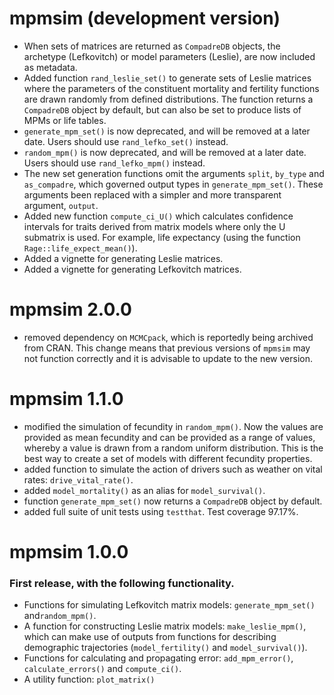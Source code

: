 # mpmsim (development version)

- When sets of matrices are returned as `CompadreDB` objects, the archetype (Lefkovitch) or model parameters (Leslie), are now included as metadata.
- Added function `rand_leslie_set()` to generate sets of Leslie matrices where the parameters of the constituent mortality and fertility functions are drawn randomly from defined distributions. The function returns a `CompadreDB` object by default, but can also be set to produce lists of MPMs or life tables.
- `generate_mpm_set()` is now deprecated, and will be removed at a later date. Users should use `rand_lefko_set()` instead. 
- `random_mpm()` is now deprecated, and will be removed at a later date. Users should use `rand_lefko_mpm()` instead.
- The new set generation functions omit the arguments `split`, `by_type` and `as_compadre`, which governed output types in `generate_mpm_set()`. These arguments been replaced with a simpler and more transparent argument, `output`.
- Added new function `compute_ci_U()` which calculates confidence intervals for traits derived from matrix models where only the U submatrix is used. For example, life expectancy (using the function `Rage::life_expect_mean()`). 
- Added a vignette for generating Leslie matrices.
- Added a vignette for generating Lefkovitch matrices.


# mpmsim 2.0.0

- removed dependency on `MCMCpack`, which is reportedly being archived from CRAN. This change means that previous versions of `mpmsim` may not function correctly and it is advisable to update to the new version.

# mpmsim 1.1.0

- modified the simulation of fecundity in `random_mpm()`. Now the values are provided as mean fecundity and can be provided as a range of values, whereby a value is drawn from a random uniform distribution. This is the best way to create a set of models with different fecundity properties.
- added function to simulate the action of drivers such as weather on vital rates: `drive_vital_rate()`.
- added `model_mortality()` as an alias for `model_survival()`.
- function `generate_mpm_set()` now returns a `CompadreDB` object by default.
- added full suite of unit tests using `testthat`. Test coverage 97.17%.

# mpmsim 1.0.0

### First release, with the following functionality.

- Functions for simulating Lefkovitch matrix models: `generate_mpm_set()` and`random_mpm()`.
- A function for constructing Leslie matrix models: `make_leslie_mpm()`, which can make use of outputs from functions for describing demographic trajectories (`model_fertility()` and `model_survival()`).
- Functions for calculating and propagating error: `add_mpm_error()`, `calculate_errors()` and `compute_ci()`.
- A utility function: `plot_matrix()`
